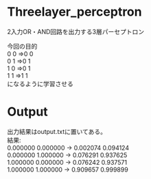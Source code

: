 # Threelayer_perceptron
2入力OR・AND回路を出力する3層パーセプトロン</br>

今回の目的</br>
0 0 =>0 0</br>
0 1 =>0 1</br>
1 0 =>0 1</br>
1 1 =>1 1</br>
になるように学習させる

# Output
出力結果はoutput.txtに置いてある。</br>
結果:</br>
0.000000 0.000000 -> 0.002074 0.094124</br>
0.000000 1.000000 -> 0.076291 0.937625</br>
1.000000 0.000000 -> 0.076242 0.937571</br>
1.000000 1.000000 -> 0.909657 0.999899</br>
